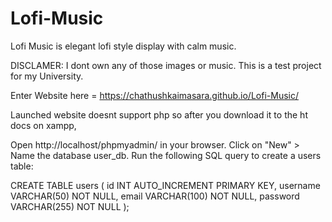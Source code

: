 # Lofi-Music

Lofi Music is elegant lofi style display with calm music.

DISCLAMER: I dont own any of those images or music. This is a test project for my University.

Enter Website here = https://chathushkaimasara.github.io/Lofi-Music/

Launched website doesnt support php so after you download it to the ht docs on xampp,

Open http://localhost/phpmyadmin/ in your browser.
Click on "New" > Name the database user_db.
Run the following SQL query to create a users table:

CREATE TABLE users (
    id INT AUTO_INCREMENT PRIMARY KEY,
    username VARCHAR(50) NOT NULL,
    email VARCHAR(100) NOT NULL,
    password VARCHAR(255) NOT NULL
);
